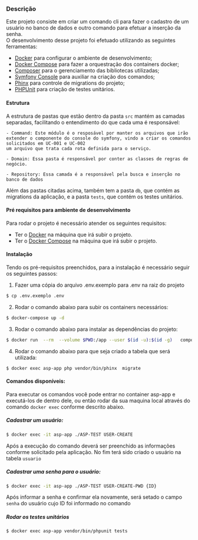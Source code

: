
### Descrição

Este projeto consiste em criar um comando cli para fazer o cadastro de um usuário no banco de dados e outro comando para efetuar a inserção da senha.<br>
O desenvolvimento desse projeto foi efetuado utilizando as seguintes ferramentas: 

* [Docker](https://docs.docker.com/) para configurar o ambiente de desenvolvimento;
* [Docker Compose](https://docs.docker.com/compose/compose-file/) para fazer a orquestração dos containers docker;
* [Composer](https://getcomposer.org/) para o gerenciamento das bibliotecas utilizadas;
* [Symfony Console](https://symfony.com/doc/current/components/console.html) para auxiliar na criação dos comandos;
* [Phinx](https://phinx.org/) para controle de migrations do projeto;
* [PHPUnit](https://phpunit.de/) para criação de testes unitários.


#### Estrutura

A estrutura de pastas que estão dentro da pasta `src` mantém as camadas separadas, facilitando o entendimento do que cada uma é responsável:
```
- Command: Este módulo é o resposável por manter os arquivos que irão extender o componente do console do symfony, vindo a criar os comandos solicitados em UC-001 e UC-002
um arquivo que trata cada rota definida para o serviço.

- Domain: Essa pasta é responsável por conter as classes de regras de negócio.

- Repository: Essa camada é a responsável pela busca e inserção no banco de dados
```
Além das pastas citadas acima, também tem a pasta `db`, que contém as migrations da aplicação, e a pasta `tests`, que contém os testes unitários.

#### Pré requisitos para ambiente de desenvolvimento
Para rodar o projeto é necessário atender os seguintes requisitos:
* Ter o [Docker](https://docs.docker.com/install/linux/docker-ce/debian/) na máquina que irá subir o projeto.
* Ter o [Docker Compose](https://docs.docker.com/compose/install/) na máquina que irá subir o projeto.  

#### Instalação
Tendo os pré-requisitos preenchidos, para a instalação é necessário seguir os seguintes passos:

1. Fazer uma cópia do arquivo .env.exemplo para .env na raiz do projeto
```sh
$ cp .env.exemplo .env
```
2. Rodar o comando abaixo para subir os containers necessários: 
```sh
$ docker-compose up -d
```
3. Rodar o comando abaixo para instalar as dependências do projeto: 
```sh
$ docker run  --rm  --volume $PWD:/app --user $(id -u):$(id -g)   composer install --ignore-platform-reqs
``` 
4. Rodar o comando abaixo para que seja criado a tabela que será utilizada:
```
$ docker exec asp-app php vendor/bin/phinx  migrate
```
  
#### Comandos disponíveis:

Para executar os comandos você pode entrar no container asp-app e executá-los de dentro dele, ou então rodar da sua maquina local através do comando `docker exec` conforme descrito abaixo.<br>

##### Cadastrar um usuário:
```sh
$ docker exec -it asp-app ./ASP-TEST USER-CREATE
```
Após a execução do comando deverá ser preenchido as informações conforme solicitado pela aplicação. No fim terá sido criado o usuário na tabela `usuario`

##### Cadastrar uma senha para o usuário:
```sh
$ docker exec -it asp-app ./ASP-TEST USER-CREATE-PWD {ID}
```
Após informar a senha e confirmar ela novamente, será setado o campo `senha` do usuário cujo ID foi informado no comando

##### Rodar os testes unitários
```sh
$ docker exec asp-app vendor/bin/phpunit tests
```
